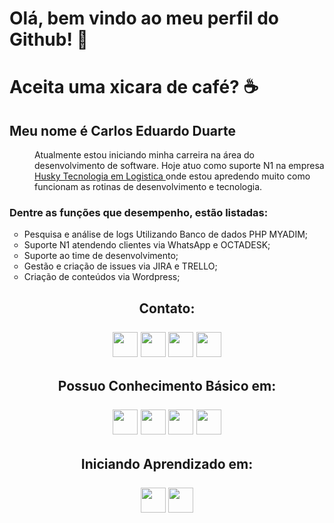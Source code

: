 <html>
    <body>
        <div>
            <h1> <b> Olá, bem vindo ao meu perfil do Github! 👋 </b> </h1>
            <h1> <b> Aceita uma xicara de café? </b> ☕ </h1>
        </div>
        <div>
            <h2> <b> Meu nome é Carlos Eduardo Duarte </b> </h2>
        </div>
        <div>
            <dl>
                <dd Align="left";>    
                    Atualmente estou iniciando minha carreira na área do desenvolvimento de software.
                    Hoje atuo como suporte N1 na empresa <a href="https://gohusky.net/"> Husky Tecnologia em Logistica </a>
                    onde estou apredendo muito como funcionam as rotinas de desenvolvimento e tecnologia. 
            </dl> 
            <h3> 
                Dentre as funções que desempenho, estão listadas: 
            </h3>  
            <ul type="circle";>
                <li> Pesquisa e análise de logs Utilizando Banco de dados PHP MYADIM; </li>
                <li> Suporte N1 atendendo clientes via WhatsApp e OCTADESK; </li>
                <li> Suporte ao time de desenvolvimento; </li>
                <li> Gestão e criação de issues via JIRA e TRELLO; </li>
                <li> Criação de conteúdos via Wordpress; </li>
            </ul>
        </div>
        <div>
            <div class="contato"; Align="Center";>
                <h2> 
                    Contato:
                    <br>
                    <br>
                    <div>
                        <a href="https://contate.me/Carlos_Duarte"; target="_blank";><img src=""; width="40"; height="40"; target="_blank";></a>
                        <a href="https://www.instagram.com/carlos.e_duarte/" target="_blank";><img src=""; width="40"; height="40"; target="_blank";></a>
                        <a href = "Cadudps@gmail.com"><img src=""; width="40"; height="40"; target="_blank";></a>
                        <a href="https://www.linkedin.com/in/carlos-eduardo-duarte-703622184/"; target="_blank";><img src=""; width="40"; height="40"; target="_blank";></a>  
                    </div>
                </h2>
            </div> 
            <div clas="conhecimento_basico"; Align="center";>
                <h2> 
                    Possuo Conhecimento Básico em:
                    <br>
                    <br>
                    <img src="https://cdn.jsdelivr.net/gh/devicons/devicon/icons/html5/html5-original-wordmark.svg"; width="40"; height="40";>
                    <img src="https://cdn.jsdelivr.net/gh/devicons/devicon/icons/css3/css3-original-wordmark.svg"; width="40"; height="40";>
                    <img src="https://cdn.jsdelivr.net/gh/devicons/devicon/icons/php/php-original.svg"; width="40"; height="40";>
                    <img src="https://cdn.jsdelivr.net/gh/devicons/devicon/icons/mysql/mysql-original-wordmark.svg"; width="40"; height="40";>
                </h2>
            </div> 
            <div Align="center";>
                <H2> 
                    Iniciando Aprendizado em:
                    <br>
                    <br>
                    <img src="https://cdn.jsdelivr.net/gh/devicons/devicon/icons/java/java-original-wordmark.svg"; width="40"; height="40";/> 
                    <img src="https://cdn.jsdelivr.net/gh/devicons/devicon/icons/angularjs/angularjs-original.svg"; width="40"; height="40"; />
                <h2>
            </div>
        </div>
    </body>
</html>
